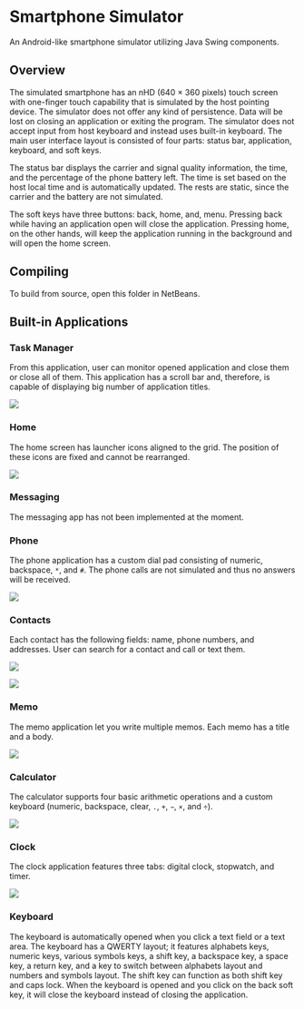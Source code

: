 ﻿# Smartphone Simulator

An Android-like smartphone simulator utilizing Java Swing components.

## Overview

The simulated smartphone has an nHD (640 × 360 pixels) touch screen with one-finger touch capability that is simulated by the host pointing device. The simulator does not offer any kind of persistence. Data will be lost on closing an application or exiting the program. The simulator does not accept input from host keyboard and instead uses built-in keyboard. The main user interface layout is consisted of four parts: status bar, application, keyboard, and soft keys.

The status bar displays the carrier and signal quality information, the time, and the percentage of the phone battery left. The time is set based on the host local time and is automatically updated. The rests are static, since the carrier and the battery are not simulated.

The soft keys have three buttons: back, home, and, menu. Pressing back while having an application open will close the application. Pressing home, on the other hands, will keep the application running in the background and will open the home screen.

## Compiling

To build from source, open this folder in NetBeans.

## Built-in Applications

### Task Manager

From this application, user can monitor opened application and close them or close all of them. This application has a scroll bar and, therefore, is capable of displaying big number of application titles.

![](/documentation/taskmgr.png?raw=true)

### Home

The home screen has launcher icons aligned to the grid. The position of these icons are fixed and cannot be rearranged.

![](/documentation/home.png?raw=true)

### Messaging

The messaging app has not been implemented at the moment.

### Phone

The phone application has a custom dial pad consisting of numeric, backspace, `*`, and `#`. The phone calls are not simulated and thus no answers will be received.

![](/documentation/phone.png?raw=true)

### Contacts

Each contact has the following fields: name, phone numbers, and addresses. User can search for a contact and call or text them.

![](/documentation/contacts.png?raw=true)

![](/documentation/contacts_2.png?raw=true)

### Memo

The memo application let you write multiple memos. Each memo has a title and a body.

![](/documentation/memo.png?raw=true)

### Calculator

The calculator supports four basic arithmetic operations and a custom keyboard (numeric, backspace, clear, `.`, `+`, `−`, `×`, and `÷`).

![](/documentation/calculator.png?raw=true)

### Clock

The clock application features three tabs: digital clock, stopwatch, and timer.

![](/documentation/clock.png?raw=true)

### Keyboard

The keyboard is automatically opened when you click a text field or a text area. The keyboard has a QWERTY layout; it features alphabets keys, numeric keys, various symbols keys, a shift key, a backspace key, a space key, a return key, and a key to switch between alphabets layout and numbers and symbols layout. The shift key can function as both shift key and caps lock. When the keyboard is opened and you click on the back soft key, it will close the keyboard instead of closing the application.
